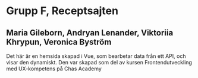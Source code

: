 # Grupp F, Receptsajten
## Maria Gileborn, Andryan Lenander, Viktoriia Khrypun, Veronica Byström

Det här är en hemsida skapad i Vue, som bearbetar data från ett API, och visar den dynamiskt. Den var skapad som del av kursen Frontendutveckling med UX-kompetens på Chas Academy 

